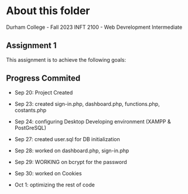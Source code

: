 # About this folder

Durham College - Fall 2023
INFT 2100 - Web Devrelopment Intermediate

## Assignment 1

This assignment is to achieve the following goals:



## Progress Commited

* Sep 20: Project Created

* Sep 23: created sign-in.php, dashboard.php, functions.php, costants.php

* Sep 24: configuring Desktop Developing environment (XAMPP & PostGreSQL)

* Sep 27: created user.sql for DB initialization

* Sep 28: worked on dashboard.php, sign-in.php

* Sep 29: WORKING on bcrypt for the password

* Sep 30: worked on Cookies

* Oct 1: optimizing the rest of code

